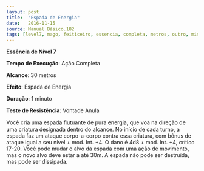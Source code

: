 ```yaml
---
layout: post
title:  "Espada de Energia"
date:   2016-11-15
source: Manual Básico.182
tags: [level7, mago, feiticeiro, essencia, completa, metros, outro, minuto, vontade, anula]
---
```


**Essência de Nível 7**

**Tempo de Execução**: Ação Completa

**Alcance**: 30 metros

**Efeito**: Espada de Energia

**Duração**: 1 minuto

**Teste de Resistência**: Vontade Anula

Você cria uma espada ﬂutuante de pura energia, que voa na direção de uma criatura designada dentro do alcance. 
No início de cada turno, a espada faz um ataque corpo-a-corpo contra essa criatura, com bônus de ataque igual a seu nível + mod. Int. +4. O dano é 4d8 + mod. Int. +4, crítico 17-20.
Você pode mudar o alvo da espada com uma ação de movimento, mas o novo alvo deve estar a até 30m. A espada não pode ser destruída, mas pode ser dissipada.
